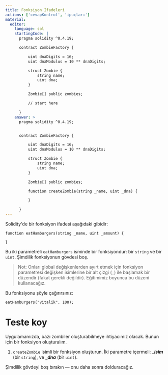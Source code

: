 ```yaml
---
title: Fonksiyon İfadeleri
actions: ['cevapKontrol', 'ipuçları']
material:
  editor:
    language: sol
    startingCode: |
      pragma solidity ^0.4.19;

      contract ZombieFactory {

          uint dnaDigits = 16;
          uint dnaModulus = 10 ** dnaDigits;

          struct Zombie {
              string name;
              uint dna;
          }

          Zombie[] public zombies;

          // start here

      }
    answer: >
      pragma solidity ^0.4.19;


      contract ZombieFactory {

          uint dnaDigits = 16;
          uint dnaModulus = 10 ** dnaDigits;

          struct Zombie {
              string name;
              uint dna;
          }

          Zombie[] public zombies;

          function createZombie(string _name, uint _dna) {

          }

      }
---
```


Solidity'de bir fonksiyon ifadesi aşağıdaki gibidir:

```
function eatHamburgers(string _name, uint _amount) {

}
```

Bu iki parametreli `eatHamburgers` isminde bir fonksiyondur: bir `string` ve bir `uint`. Şimdilik fonksiyonun gövdesi boş.

> Not: Onları global değişkenlerden ayırt etmek için fonksiyon parametresi değişken isimlerine bir alt çizgi (`_`) ile başlamak bir düzendir (fakat gerekli değildir). Eğitimimiz boyunca bu düzeni kullanacağız.

Bu fonksiyonu şöyle çağırırsınız:

```
eatHamburgers("vitalik", 100);
```

# Teste koy

Uygulamamızda, bazı zombiler oluşturabilmeye ihtiyacımız olacak. Bunun için bir fonksiyon oluşturalım.

1. `createZombie` isimli bir fonksiyon oluşturun. İki parametre içermeli: **__isim_** (bir `string`), ve **__dna_** (bir `uint`).

Şimdilik gövdeyi boş bırakın — onu daha sonra dolduracağız.
